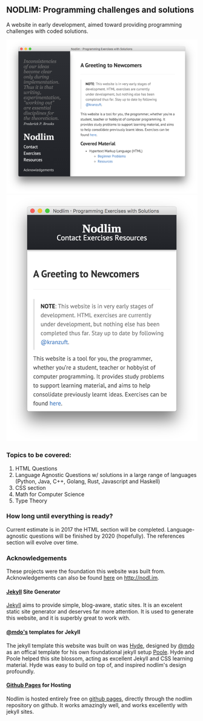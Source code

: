## NODLIM: Programming challenges and solutions

A website in early development, aimed toward providing programming challenges with coded solutions. 

![nodlim site preview desktop](https://raw.githubusercontent.com/kranzuft/nodlim/master/images/preview.png)
![nodlim site preview mobile](https://raw.githubusercontent.com/kranzuft/nodlim/master/images/preview2.png)

### Topics to be covered:

1. HTML Questions
2. Language Agnostic Questions w/ solutions in a large range of languages (Python, Java, C++, Golang, Rust, Javascript and Haskell) 
3. CSS section
4. Math for Computer Science
5. Type Theory

### How long until everything is ready?

Current estimate is in 2017 the HTML section will be completed. Language-agnostic questions will be finished by 2020 (hopefully). The references section will evolve over time.

### Acknowledgements

These projects were the foundation this website was built from. Acknowledgements can also be found [here][site-ack] on http://nodl.im.

#### [Jekyll][jekyll-web] Site Generator

[Jekyll][jekyll-web] aims to provide simple, blog-aware, static sites. It is an excelent static site generator and deserves far more attention. It is used to generate this website, and it is superbly great to work with.

#### [@mdo's][mdo-twitter] templates for Jekyll

The jekyll template this website was built on was [Hyde][hyde-web], designed by [@mdo][mdo-twitter] as an offical template for his own foundational jekyll setup [Poole][poole-web]. Hyde and Poole helped this site blossom, acting as excellent Jekyll and CSS learning material. Hyde was easy to build on top of, and inspired nodlim's design profoundly.

#### [Github Pages][gh-pages] for Hosting

Nodlim is hosted entirely free on [github pages][gh-pages], directly through the nodlim repository on github. It works amazingly well, and works excellently with jekyll sites.

[jekyll-web]: http://jekyllrb.com/
[poole-web]: http://getpoole.com
[mdo-twitter]: http://twitter.com/mdo
[hyde-web]: http://hyde.getpoole.com
[site-ack]: http://nodl.im/acknowledgements
[gh-pages]: http://github.io
